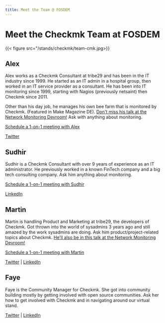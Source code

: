```yaml
---
title: Meet the Team @ FOSDEM
---
```


# Meet the Checkmk Team at FOSDEM

{{< figure src="/stands/checkmk/team-cmk.jpg>}}

## Alex

Alex works as a Checkmk Consultant at tribe29 and has been in the IT industry since 1999. He started as an IT admin in a hospital group, then worked in an IT service provider as a consultant. He has been into IT monitoring since 1999, starting with Nagios (previously netsaint) then Checkmk since 2011.

Other than his day job, he manages his own bee farm that is monitored by Checkmk. (Featured in Make Magazine DE). [Don't miss his talk at the Network Monitoring Devroom!](https://fosdem.org/2021/schedule/event/nemolargescalemon/) Ask with anything about monitoring.

[Schedule a 1-on-1 meeting with Alex](#)

[Twitter](https://twitter.com/goulaschcowboy)


## Sudhir

Sudhir is a Checkmk Consultant with over 9 years of experience as an IT administrator. He previously worked in a known FinTech company and a big tech consulting company. Ask him anything about monitoring.

[Schedule a 1-on-1 meeting with Sudhir](#)

[LinkedIn](https://www.linkedin.com/in/sudhir-chauhan-02832432/)


## Martin

Martin is handling Product and Marketing at tribe29, the developers of Checkmk. Got thrown into the world of sysadmins 3 years ago and still amazed by the work sysadmins are doing. Ask him product/project-related topics about Checkmk. [He'll also be in this talk at the Network Monitoring Devroom!](https://fosdem.org/2021/schedule/event/nemolargescalemon/)

[Schedule a 1-on-1 meeting with Martin](#)

[Twitter](https://twitter.com/mhirschvogel) | [LinkedIn](https://www.linkedin.com/in/martin-hirschvogel-28034210)


## Faye

Faye is the Community Manager for Checkmk. She got into community building mostly by getting involved with open source communities. Ask her how to get involved with Checkmk and in navigating around our virtual stand.

[Twitter](https://twitter.com/fayetandog) | [LinkedIn](https://www.linkedin.com/in/fayetandog/)
